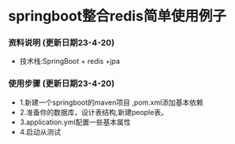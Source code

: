 # springboot整合redis简单使用例子

### 资料说明 (更新日期23-4-20)

* 技术栈:SpringBoot + redis +jpa

### 使用步骤 (更新日期23-4-20)

* 1.新建一个springboot的maven项目 ,pom.xml添加基本依赖
* 2.准备你的数据库，设计表结构,新建people表。
* 3.application.yml配置一些基本属性
* 4.启动从测试


